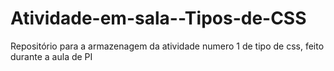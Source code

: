 # Atividade-em-sala--Tipos-de-CSS
Repositório para a armazenagem da atividade numero 1 de tipo de css, feito durante a aula de PI
